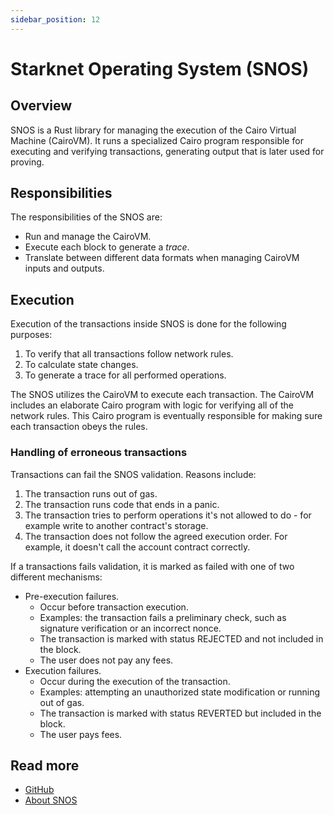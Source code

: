 ```yaml
---
sidebar_position: 12
---
```


# Starknet Operating System (SNOS)

## Overview

SNOS is a Rust library for managing the execution of the Cairo Virtual Machine (CairoVM). It runs a specialized Cairo program responsible for executing and verifying transactions, generating output that is later used for proving.

## Responsibilities

The responsibilities of the SNOS are:
- Run and manage the CairoVM.
- Execute each block to generate a *trace*.
- Translate between different data formats when managing CairoVM inputs and outputs.

## Execution

Execution of the transactions inside SNOS is done for the following purposes:
1. To verify that all transactions follow network rules.
1. To calculate state changes.
1. To generate a trace for all performed operations.

The SNOS utilizes the CairoVM to execute each transaction. The CairoVM includes an elaborate Cairo program with logic for verifying all of the network rules. This Cairo program is eventually responsible for making sure each transaction obeys the rules.

### Handling of erroneous transactions

Transactions can fail the SNOS validation. Reasons include:
1. The transaction runs out of gas.
1. The transaction runs code that ends in a panic.
1. The transaction tries to perform operations it's not allowed to do - for example write to another contract's storage.
1. The transaction does not follow the agreed execution order. For example, it doesn't call the account contract correctly.

If a transactions fails validation, it is marked as failed with one of two different mechanisms:
- Pre-execution failures.
  - Occur before transaction execution. 
  - Examples: the transaction fails a preliminary check, such as signature verification or an incorrect nonce.
  - The transaction is marked with status REJECTED and not included in the block.
  - The user does not pay any fees.
- Execution failures.
  - Occur during the execution of the transaction. 
  - Examples: attempting an unauthorized state modification or running out of gas.
  - The transaction is marked with status REVERTED but included in the block.
  - The user pays fees.

## Read more

- [GitHub](https://github.com/keep-starknet-strange/snos)
- [About SNOS](https://docs.starknet.io/architecture-and-concepts/network-architecture/os/)
